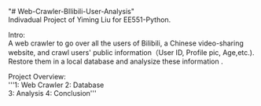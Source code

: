 "# Web-Crawler-BIlibili-User-Analysis"  
Indivadual Project of Yiming Liu for EE551-Python.

Intro:  
A web crawler to go over all the users of Bilibili, a Chinese video-sharing website, and crawl users' public information（User ID, Profile pic, Age,etc.). Restore them in a local database and analysize these information .

Project Overview:  
'''1: Web Crawler
2: Database 	
3: Analysis
4: Conclusion'''
